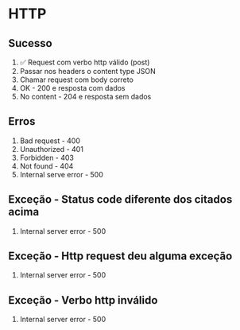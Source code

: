 # HTTP

## Sucesso
1. ✅ Request com verbo http válido (post)
2. Passar nos headers o content type JSON
3. Chamar request com body correto
5. OK - 200 e resposta com dados
6. No content - 204 e resposta sem dados 

## Erros
1. Bad request - 400 
2. Unauthorized - 401
3. Forbidden - 403
4. Not found - 404
5. Internal serve error - 500

## Exceção - Status code diferente dos citados acima
1. Internal server error - 500

## Exceção - Http request deu alguma exceção
1. Internal server error - 500

##	Exceção - Verbo http inválido
1. Internal server error - 500
